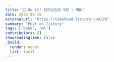 ```yaml
---
title: "📗 Do it! 딥러닝입문 9장 : RNN"
date: 2022-08-15
externalurl: "https://takeheed.tistory.com/20"
summary: "Post on Tistory"
tags: ['book', 'ml']
contributors: []
showreadingtime: false
_build:
  render: never
  list: local
---
```

